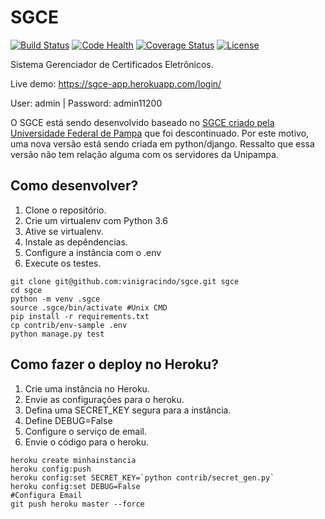 # SGCE

[![Build Status](https://travis-ci.org/vinigracindo/sgce.svg?branch=master)](https://travis-ci.org/vinigracindo/sgce.svg?branch=master)
[![Code Health](https://landscape.io/github/vinigracindo/sgce/master/landscape.svg?style=flat)](https://landscape.io/github/vinigracindo/sgce/master)
[![Coverage Status](https://coveralls.io/repos/github/vinigracindo/sgce/badge.svg?branch=master)](https://coveralls.io/github/vinigracindo/sgce?branch=master)
[![License](https://img.shields.io/pypi/l/django-treenode.svg)](https://img.shields.io/pypi/l/django-treenode.svg)

Sistema Gerenciador de Certificados Eletrônicos.

Live demo: https://sgce-app.herokuapp.com/login/

User: admin | Password: admin11200


O SGCE está sendo desenvolvido baseado no [SGCE criado pela Universidade Federal de Pampa](https://softwarepublico.gov.br/social/sgce) que foi descontinuado.
Por este motivo, uma nova versão está sendo criada em python/django. Ressalto que essa versão não tem relação alguma com os servidores da
Unipampa.

## Como desenvolver?

1. Clone o repositório.
2. Crie um virtualenv com Python 3.6
3. Ative se virtualenv.
4. Instale as depêndencias.
5. Configure a instância com o .env
6. Execute os testes.

```console
git clone git@github.com:vinigracindo/sgce.git sgce
cd sgce
python -m venv .sgce
source .sgce/bin/activate #Unix CMD
pip install -r requirements.txt
cp contrib/env-sample .env
python manage.py test
```

## Como fazer o deploy no Heroku?

1. Crie uma instância no Heroku.
2. Envie as configurações para o heroku.
3. Defina uma SECRET_KEY segura para a instância.
4. Define DEBUG=False
5. Configure o serviço de email.
6. Envie o código para o heroku.

```console
heroku create minhainstancia
heroku config:push
heroku config:set SECRET_KEY=`python contrib/secret_gen.py`
heroku config:set DEBUG=False
#Configura Email
git push heroku master --force
```

